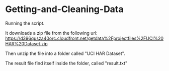 # Getting-and-Cleaning-Data

Running the script.

It downloads a zip file from the following url:
https://d396qusza40orc.cloudfront.net/getdata%2Fprojectfiles%2FUCI%20HAR%20Dataset.zip

Then unzip the file into a folder called "UCI HAR Dataset".

The result file find itself inside the folder, called "result.txt"
